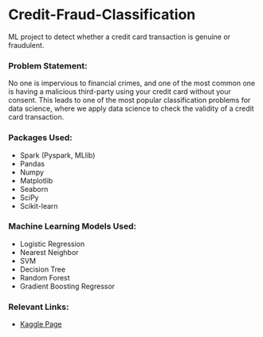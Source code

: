 # Credit-Fraud-Classification
ML project to detect whether a credit card transaction is genuine or fraudulent.

### Problem Statement:
No one is impervious to financial crimes, and one of the most common one is having a malicious third-party using your credit card without your consent.  This leads to one of the most popular classification problems for data science, where we apply data science to check the validity of a credit card transaction.

### Packages Used:
- Spark (Pyspark, MLlib)
- Pandas
- Numpy
- Matplotlib
- Seaborn
- SciPy
- Scikit-learn

### Machine Learning Models Used:
- Logistic Regression
- Nearest Neighbor
- SVM
- Decision Tree
- Random Forest
- Gradient Boosting Regressor

### Relevant Links:
- [Kaggle Page](https://www.kaggle.com/mlg-ulb/creditcardfraud)
